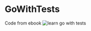 # GoWithTests

Code from ebook ![learn go with tests](https://quii.gitbook.io/learn-go-with-tests/)
